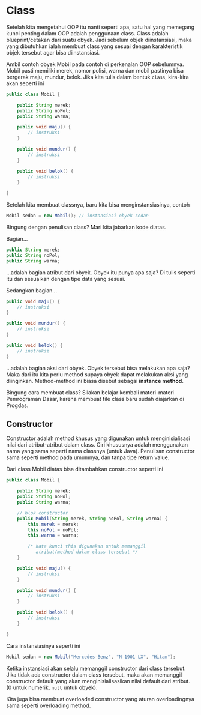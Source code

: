 # Class

Setelah kita mengetahui OOP itu nanti seperti apa, satu hal yang memegang kunci penting dalam OOP adalah penggunaan class. Class adalah blueprint/cetakan dari suatu obyek. Jadi sebelum objek diinstansiasi, maka yang dibutuhkan ialah membuat class yang sesuai dengan karakteristik objek tersebut agar bisa diinstansiasi.

Ambil contoh obyek Mobil pada contoh di perkenalan OOP sebelumnya. Mobil pasti memiliki merek, nomor polisi, warna dan mobil pastinya bisa bergerak maju, mundur, belok. Jika kita tulis dalam bentuk `class`, kira-kira akan seperti ini

```java
public class Mobil {

    public String merek;
    public String noPol;
    public String warna;

    public void maju() {
        // instruksi
    }

    public void mundur() {
        // instruksi
    }

    public void belok() {
        // instruksi
    }

}
```

Setelah kita membuat classnya, baru kita bisa menginstansiasinya, contoh

```java
Mobil sedan = new Mobil(); // instansiasi obyek sedan
```

Bingung dengan penulisan class? Mari kita jabarkan kode diatas.

Bagian...

```java
public String merek;
public String noPol;
public String warna;
```

...adalah bagian atribut dari obyek. Obyek itu punya apa saja? Di tulis seperti itu dan sesuaikan dengan tipe data yang sesuai.

Sedangkan bagian...

```java
public void maju() {
    // instruksi
}

public void mundur() {
    // instruksi
}

public void belok() {
    // instruksi
}
```

...adalah bagian aksi dari obyek. Obyek tersebut bisa melakukan apa saja? Maka dari itu kita perlu method supaya obyek dapat melakukan aksi yang diinginkan. Method-method ini biasa disebut sebagai **instance method**.

Bingung cara membuat class? Silakan belajar kembali materi-materi Pemrograman Dasar, karena membuat file class baru sudah diajarkan di Progdas.

## Constructor ##

Constructor adalah method khusus yang digunakan untuk menginisialisasi nilai dari atribut-atribut dalam class. Ciri khususnya adalah menggunakan nama yang sama seperti nama classnya (untuk Java). Penulisan constructor sama seperti method pada umumnya, dan tanpa tipe return value.

Dari class Mobil diatas bisa ditambahkan constructor seperti ini

```java
public class Mobil {

    public String merek;
    public String noPol;
    public String warna;

    // blok constructor
    public Mobil(String merek, String noPol, String warna) {
        this.merek = merek;
        this.noPol = noPol;
        this.warna = warna;

        /* kata kunci this digunakan untuk memanggil
           atribut/method dalam class tersebut */
    }

    public void maju() {
        // instruksi
    }

    public void mundur() {
        // instruksi
    }

    public void belok() {
        // instruksi
    }

}
```

Cara instansiasinya seperti ini

```java
Mobil sedan = new Mobil("Mercedes-Benz", "N 1901 LX", "Hitam");
```

Ketika instansiasi akan selalu memanggil constructor dari class tersebut. Jika tidak ada constructor dalam class tersebut, maka akan memanggil constructor default yang akan menginisialisasikan nilai default dari atribut. (0 untuk numerik, `null` untuk obyek).

Kita juga bisa membuat overloaded constructor yang aturan overloadingnya sama seperti overloading method.
